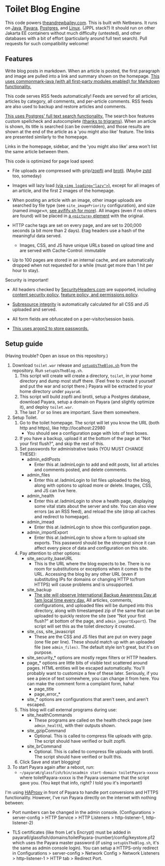 # Toilet Blog Engine

This code powers [theandrewbailey.com](https://theandrewbailey.com/). This is built with Netbeans. It runs on [Java](https://openjdk.org/), [Payara](https://www.payara.fish/), [Postgres](https://www.postgresql.org/), and [Linux](https://www.debian.org/). (JPPL stack?) It should run on other Jakarta EE containers without much difficulty (untested), and other databases with a bit of effort (particularly around full text search). Pull requests for such compatibility welcome!

## Features

Write blog posts in markdown. When an article is posted, the first paragraph and image are pulled into a link and summary shown on the homepage. [This uses commonmark-java (with all first-party modules enabled) for Markdown functionality.](https://github.com/commonmark/commonmark-java)

This code serves RSS feeds automatically! Feeds are served for all articles, articles by category, all comments, and per-article comments. RSS feeds are also used to backup and restore articles and comments.

[This uses Postgres' full text search functionality.](https://www.postgresql.org/docs/current/textsearch.html) The search box features custom spellcheck and autocomplete [(thanks to trigrams)](https://www.postgresql.org/docs/current/pgtrgm.html). When an article is shown, its title is searched (can be overridden), and those results are shown at the end of the article as a 'you might also like' feature. The links are presented similarly to the homepage.

Links in the homepage, sidebar, and the 'you might also like' area won't list the same article between them.

This code is optimized for page load speed:

* File uploads are compressed with gzip/[zopfli](https://github.com/google/zopfli) and [brotli](https://github.com/google/brotli). (Maybe [zstd](https://facebook.github.io/zstd/) too, someday)

* Images will lazy load [(via `<img loading="lazy">`)](https://developer.mozilla.org/en-US/docs/Web/HTML/Element/img#loading), except for all images of an article, and the first 2 images of the homepage.

* When posting an article with an image, other image uploads are searched by file type (see `site_imagePriority` configuration), and size (named *image*×*n*, [see avifify.sh for more](https://gist.github.com/theandrewbailey/4e05e20a229ef2f2c1f9a6d0e326ec2a)). All images (even if no others are found) will be placed in [a `<picture>` element](https://developer.mozilla.org/en-US/docs/Web/HTML/Element/picture) with the original.

* HTTP cache tags are set on every page, and are set to 200,000 seconds (a bit more than 2 days). Etag headers use a hash of the meaningful data served.
	* Images, CSS, and JS have unique URLs based on upload time and are served with Cache-Control: immutable

* Up to 100 pages are stored in an internal cache, and are automatically dropped when not requested for a while (must get more than 1 hit per hour to stay).

Security is important!

* All headers checked by [SecurityHeaders.com](https://securityheaders.com/) are supported, including [content security policy](https://developer.mozilla.org/en-US/docs/Web/HTTP/CSP), [feature policy, and permissions policy](https://developer.mozilla.org/en-US/docs/Web/HTTP/Permissions_Policy).

* [Subresource integrity](https://developer.mozilla.org/en-US/docs/Web/Security/Subresource_Integrity) is automatically calculated for all CSS and JS uploaded and served.

* All form fields are obfuscated on a per-visitor/session basis.

* [This uses argon2 to store passwords.](https://github.com/Password4j/password4j)

## Setup guide

(Having trouble? Open an issue on this repository.)

1. Download `toilet.war` release and [`setupUsTheBlog.sh`](https://github.com/theandrewbailey/toilet/blob/master/setupUsTheBlog.sh) from the repository. Run `setupUsTheBlog.sh`.
	1. This script will create will create a directory, `toilet`, in your home directory and dump most stuff there. (Feel free to create it yourself and put the war and script there.) Payara will be extracted to your home directory under `payara6`.
	1. This script will build zopfli and brotli, setup a Postgres database, download Payara, setup a domain on Payara (and slightly optimize it), and deploy `toilet.war`.
	1. The last 7 or so lines are important. Save them somewhere.
1. Setup Toilet.
	1. Go to the toilet homepage. The script will let you know the URL (both http and https), like http://localhost:22980
		* You should see a configuration page with lots of text boxes.
	1. If you have a backup, upload it at the bottom of the page at "Not your first flush?", and skip the rest of this.
	1. Set passwords for administrative tasks (YOU MUST CHANGE THESE):
		* admin_editPosts
			* Enter this at /adminLogin to add and edit posts, list all articles and comments posted, and delete comments.
		* admin_files
			* Enter this at /adminLogin to list files uploaded to the blog, along with options to upload more or delete. Images, CSS, and JS can live here.
		* admin_health
			* Enter this at /adminLogin to show a health page, displaying some vital stats about the server and site. You can also view errors (as an RSS feed), and reload the site (drop all caches and redirect to homepage).
		* admin_imead
			* Enter this at /adminLogin to show this configuration page.
		* admin_importExport
			* Enter this at /adminLogin to show a form to upload site exports. This password should be the strongest since it can affect every piece of data and configuration on this site.
	1. Pay attention to other options:
		* site_security_baseURL
			* This is the URL where the blog expects to be. There is no room for substitutions or exceptions when it comes to the URL. Accessing the blog by any other URL (even if substituting IPs for domains or changing HTTP to/from HTTPS) will cause problems and is unsupported.
		* site_backup
			* [The site will observe International Backup Awareness Day at 1am local time every day.](https://blog.codinghorror.com/international-backup-awareness-day/) All articles, comments, configurations, and uploaded files will be dumped into this directory, along with timestamped zip of the same that can be uploaded to quickly restore the site (see "Not your first flush?" at bottom of the page, and `admin_importExport`). The script will set this as the toilet directory it created.
		* site_css, site_javascript
			* These are the CSS and JS files that are put on every page (one file per line). These should match up with an uploaded file (see `admin_files)`. The default style isn't great, but it's on purpose.
		* site_security_* options are mostly regex filters or HTTP headers.
		* page_* options are little bits of visible text scattered around pages. HTML entities will be escaped automatically. You'll probably want to customize a few of these later. Seriously, if you see a piece of text somewhere, you can change it from here. You can make the comment form a complaint form, haha!
			* page_title
			* page_error_*
		* site_* options are configurations that aren't seen, and aren't escaped.
	1. This blog will call external programs during use:
		* site_healthCommands
			* These programs are called on the health check page (see `admin_health`), with their outputs shown.
		* site_gzipCommand
			* Optional. This is called to compress file uploads with gzip. The script should have verified or built zopfli.
		* site_brCommand
			* Optional. This is called to compress file uploads with brotli. The script should have verified or built this.
	1. Click Save and start blogging!
1. To start Payara again after a reboot, run:
	* `~/payara6/glassfish/bin/asadmin start-domain toiletPayara-xxxxx` where toiletPayara-xxxxx is the Payara username that the script gave you. (You kept that info, right? I told you it's important!)

I'm using [HAProxy](https://www.haproxy.org/) in front of Payara to handle port conversions and HTTPS functionality. However, I've run Payara directly on the internet with nothing between:

* Port numbers can be changed in the admin console. (Configurations > server-config > HTTP Service > HTTP Listeners > http-listener-1, http-listener-2)

* TLS certificates (like from Let's Encrypt) must be added in payara6/glassfish/domains/toiletPayara-(number)/config/keystore.p12 which uses the Payara master password (if using `setupUsTheBlog.sh`, it's the same as admin console login). You can setup a HTTPS-only redirect in Configurations > server-config > Network Config > Network Listeners > http-listener-1 > HTTP tab > Redirect Port.

